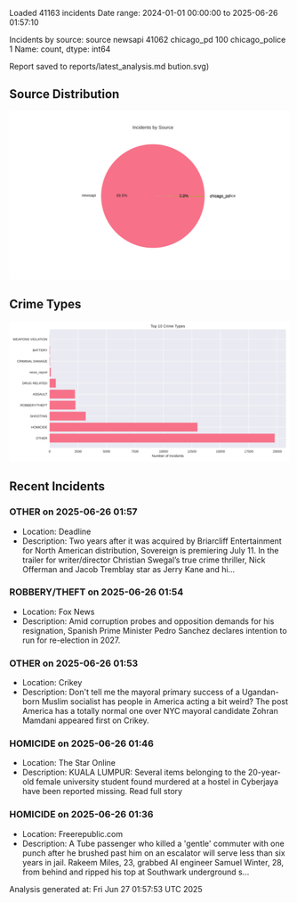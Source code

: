 
Loaded 41163 incidents
Date range: 2024-01-01 00:00:00 to 2025-06-26 01:57:10

Incidents by source:
source
newsapi           41062
chicago_pd          100
chicago_police        1
Name: count, dtype: int64

Report saved to reports/latest_analysis.md
bution.svg)

## Source Distribution
![Source Distribution](images/source_distribution.svg)

## Crime Types
![Crime Types](images/crime_types.svg)

## Recent Incidents

### OTHER on 2025-06-26 01:57
- Location: Deadline
- Description: Two years after it was acquired by Briarcliff Entertainment for North American distribution, Sovereign is premiering July 11. In the trailer for writer/director Christian Swegal’s true crime thriller, Nick Offerman and Jacob Tremblay star as Jerry Kane and hi…


### ROBBERY/THEFT on 2025-06-26 01:54
- Location: Fox News
- Description: Amid corruption probes and opposition demands for his resignation, Spanish Prime Minister Pedro Sanchez declares intention to run for re-election in 2027.


### OTHER on 2025-06-26 01:53
- Location: Crikey
- Description: Don't tell me the mayoral primary success of a Ugandan-born Muslim socialist has people in America acting a bit weird?
The post America has a totally normal one over NYC mayoral candidate Zohran Mamdani appeared first on Crikey.


### HOMICIDE on 2025-06-26 01:46
- Location: The Star Online
- Description: KUALA LUMPUR: Several items belonging to the 20-year-old female university student found murdered at a hostel in Cyberjaya have been reported missing. Read full story


### HOMICIDE on 2025-06-26 01:36
- Location: Freerepublic.com
- Description: A Tube passenger who killed a 'gentle' commuter with one punch after he brushed past him on an escalator will serve less than six years in jail. Rakeem Miles, 23, grabbed AI engineer Samuel Winter, 28, from behind and ripped his top at Southwark underground s…

Analysis generated at: Fri Jun 27 01:57:53 UTC 2025
